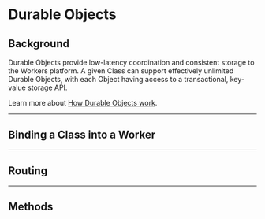 # Durable Objects

## Background

Durable Objects provide low-latency coordination and consistent storage to the Workers platform.  A given Class can support effectively unlimited Durable Objects, with each Object having access to a transactional, key-value storage API.

Learn more about [How Durable Objects work](/learning/how-durable-objects-work).

--------------------------------

## Binding a Class into a Worker


--------------------------------

## Routing

--------------------------------

## Methods

